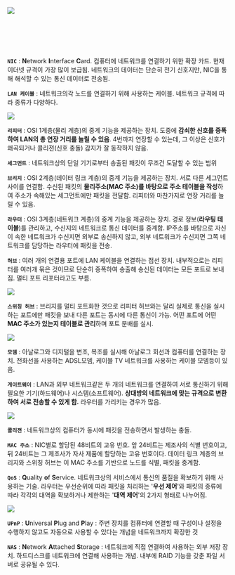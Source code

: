 ![](https://velog.velcdn.com/images/dodo4723/post/c97f1fb5-f5bb-4d2e-b58d-0a28b0cd747f/image.png)

<br>
<br>
<br>
<br>

**`NIC`** : **N**etwork **I**nterface **C**ard. 컴퓨터에 네트워크를 연결하기 위한 확장 카드. 현재 이더넷 규격이 가장 많이 보급됨. 네트워크의 데이터는 단순히 전기 신호지만, NIC을 통해 해석할 수 있는 통신 데이터로 전송됨.

**`LAN 케이블`** : 네트워크의각 노드를 연결하기 위해 사용하는 케이블. 네트워크 규격에 따라 종류가 다양하다.

![](https://velog.velcdn.com/images/dodo4723/post/2eb70c86-d4c1-4e6b-a228-9989fb20c7bc/image.jpg)


**`리피터`** : OSI 1계층(물리 계층)의 중계 기능을 제공하는 장치. 도중에 **감쇠한 신호를 증폭하여 LAN의 총 연장 거리를 늘릴 수 있음**. 4번까지 연장할 수 있는데, 그 이상은 신호가 왜곡되거나 콜리젼(신호 충돌) 감지가 잘 동작하지 않음.

**`세그먼트`** : 네트워크상의 단일 기기로부터 송출된 패킷이 무조건 도달할 수 있는 범위

**`브리지`** : OSI 2계층(데이터 링크 계층)의 중계 기능을 제공하는 장치. 서로 다른 세그먼트 사이를 연결함. 수신된 패킷의 **물리주소(MAC 주소)를 바탕으로 주소 테이블을 작성**하여 주소가 속해있는 세그먼트에만 패킷을 전달함. 리피터와 마찬가지로 연장 거리를 늘릴 수 있음.

**`라우터`** : OSI 3계층(네트워크 계층)의 중계 기능을 제공하는 장치. 경로 정보(**라우팅 테이블**)를 관리하고, 수신지의 네트워크로 통신 데이터를 중계함. IP주소를 바탕으로 자신이 속한 네트워크가 수신지면 외부로 송신하지 않고, 외부 네트워크가 수신지면 그쪽 네트워크를 담당하는 라우터에 패킷을 전송.

**`허브`** : 여러 개의 연결용 포트에 LAN 케이블을 연결하는 접선 장치. 내부적으로는 리피터를 여러개 묶은 것이므로 단순히 증폭하여 송출해 송신된 데이터는 모든 포트로 보내짐. 멀티 포트 리포터라고도 부름.

![](https://velog.velcdn.com/images/dodo4723/post/e8418d58-6d42-4ce0-ac30-69ebe4d36531/image.jpg)


**`스위칭 허브`** : 브리지를 멀티 포트화한 것으로 리피터 허브와는 달리 실제로 통신을 실시하는 포트에만 패킷을 보내 다른 포트는 동시에 다른 통신이 가능. 어떤 포트에 어떤 **MAC 주소가 있는지 테이블로 관리**하며 포트 분배를 실시.

![](https://velog.velcdn.com/images/dodo4723/post/32ac9291-32cc-4d83-ab94-3a2f9a32afd4/image.jpg)


**`모뎀`** : 아날로그와 디지털을 변조, 복조를 실시해 아날로그 회선과 컴퓨터를 연결하는 장치. 전화선을 사용하는 ADSL모뎀, 케이블 TV 네트워크를 사용하는 케이블 모뎀등이 있음.

**`게이트웨이`** : LAN과 외부 네트워크같은 두 개의 네트워크를 연결하여 서로 통신하기 위해 필요한 기기(하드웨어)나 시스템(소프트웨어). **상대방의 네트워크에 맞는 규격으로 변환하여 서로 전송할 수 있게 함.** 라우터를 가리키는 경우가 많음.

![](https://velog.velcdn.com/images/dodo4723/post/df527379-2917-4a4b-805c-9397522c5a73/image.jpg)


**`콜리젼`** : 네트워크상의 컴퓨터가 동시에 패킷을 전송하면서 발생하는 충돌.

**`MAC 주소`** : NIC별로 할당된 48비트의 고유 번호. 앞 24비트는 제조사의 식별 번호이고, 뒤 24비트는 그 제조사가 자사 제품에 할당하는 고유 번호이다. 데이터 링크 계층의 브리지와 스위칭 허브는 이 MAC 주소를 기반으로 노드를 식별, 패킷을 중계함.

**`QoS`** : **Q**uality **o**f **S**ervice. 네트워크상의 서비스에서 통신의 품질을 확보하기 위해 사용하는 기술. 라우터는 우선순위에 따라 패킷을 처리하는 '**우선 제어**'와 패킷의 종류에 따라 각각의 대역을 확보하거나 제한하는 '**대역 제어**'의 2가지 형태로 나누어짐.

![](https://velog.velcdn.com/images/dodo4723/post/f480944f-a9d1-48b3-8802-03c62e975a90/image.jpg)

**`UPnP`** : **U**niversal **P**lug and **P**lay : 주변 장치를 컴퓨터에 연결할 때 구성이나 설정을 수행하지 않고도 자동으로 사용할 수 있다는 개념을 네트워크까지 확장한 것

**`NAS`** : **N**etwork **A**ttached **S**torage : 네트워크에 직접 연결하여 사용하는 외부 저장 장치. 하드디스크를 네트워크에 연결해 사용하는 개념. 내부에 RAID 기능을 갖춘 파일 서버로 공유될 수 있다.